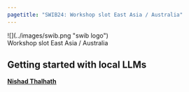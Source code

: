 ```yaml
---
pagetitle: "SWIB24: Workshop slot East Asia / Australia"
---
```



<div id="top">
<div class="column left">![](../images/swib.png "swib logo")</div>
<div class="column middle">Workshop slot East Asia / Australia</div>
<div id="countdown" class="column right"></div>
</div>

<div id="prog">
<div></div>

    



## Getting started with local LLMs

<b><u>Nishad Thalhath</u></b>



</div>



<script src="../scripts/moment.min.js"></script>
<script>
  var startDate = moment.utc("2024-11-25T04:00:00");

  var x = setInterval(function() {
    var now = moment();
    var t = startDate - now;

    var days = Math.floor( t / ( 1000 * 60 * 60 * 24 ));
    var hours = Math.floor((t%(1000 * 60 * 60 * 24))/(1000 * 60 * 60));
    var minutes = Math.floor((t % (1000 * 60 * 60)) / (1000 * 60));
    var seconds = Math.floor((t % (1000 * 60)) / 1000);

    document.getElementById("countdown").innerHTML = days + "d "
        + hours + "h " + minutes + "m " + seconds + "s ";
    if (t < 0) {
      clearInterval(x);
      document.getElementById("countdown").innerHTML = "STARTING ...";
    }
  }, 1000);
</script>


